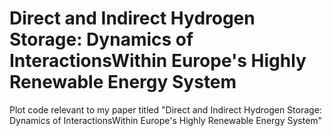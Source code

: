 # Direct and Indirect Hydrogen Storage: Dynamics of InteractionsWithin Europe's Highly Renewable Energy System
Plot code relevant to my paper titled "Direct and Indirect Hydrogen Storage: Dynamics of InteractionsWithin Europe's Highly Renewable Energy System"
